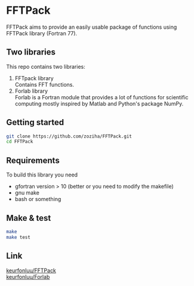 # FFTPack
FFTPack aims to provide an easily usable package of functions using FFTPack library (Fortran 77).

## Two libraries
This repo contains two libraries:
1. FFTpack library  
   Contains FFT functions.
2. Forlab library  
   Forlab is a Fortran module that provides a lot of functions for scientific computing 
   mostly inspired by Matlab and Python's package NumPy.

## Getting started
```bash
git clone https://github.com/zoziha/FFTPack.git
cd FFTPack

```

## Requirements
To build this library you need
+ gfortran version > 10 (better or you need to modify the makefile)
+ gnu make
+ bash or something

## Make & test
```bash
make
make test

```

## Link
[keurfonluu/FFTPack](https://github.com/keurfonluu/FFTPack)  
[keurfonluu/Forlab](https://github.com/keurfonluu/Forlab)
